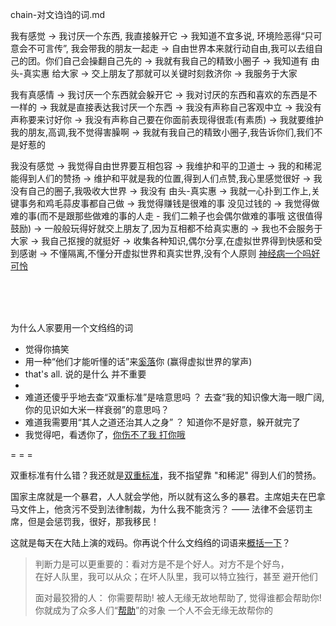 
chain-对文诌诌的词.md

我有感觉 -> 我讨厌一个东西, 我直接躲开它 -> 我知道不宜多说, 环境险恶得“只可意会不可言传”, 我会带我的朋友一起走 -> 自由世界本来就行动自由,我可以去组自己的团。你们自己会操翻自己先的 -> 我就有我自己的精致小圈子 -> 我知道有 由头-真实惠 给大家 -> 交上朋友了那就可以关键时刻救济你 -> 我服务于大家

我有真感情 -> 我讨厌一个东西就会躲开它 -> 我对讨厌的东西和喜欢的东西是不一样的 -> 我就是直接表达我讨厌一个东西 -> 我没有声称自己客观中立 -> 我没有声称要来讨好你 -> 我没有声称自己要在你面前表现得很乖(有素质) -> 我就要维护我的朋友,高调,我不觉得害臊啊 -> 我就有我自己的精致小圈子,我告诉你们,我们不是好惹的

我没有感觉 -> 我觉得自由世界要互相包容 -> 我维护和平的卫道士 -> 我的和稀泥能得到人们的赞扬 -> 维护和平就是我的位置,得到人们点赞,我心里感觉很好 -> 我没有自己的圈子,我吸收大世界 -> 我没有 由头-真实惠 -> 我就一心扑到工作上,关键事务和鸡毛蒜皮事都自己做 -> 我觉得赚钱是很难的事 没见过钱的 -> 我觉得做难的事(而不是跟那些做难的事的人走 - 我们二赖子也会偶尔做难的事哦 这很值得鼓励) -> 一般般玩得好就交上朋友了,因为互相都不给真实惠的 -> 我也不会服务于大家 -> 我自己抠搜的就挺好 -> 收集各种知识,偶尔分享,在虚拟世界得到快感和受到感谢 -> 不懂隔离,不懂分开虚拟世界和真实世界,没有个人原则 [神经病一个吗好可怜](https://github.com/7900ms/000nottheater_deserted_systemlibrary/blob/master/supplementary/term-角色-拳击教练.md)

<br><br><br>

为什么人家要用一个文绉绉的词
- 觉得你搞笑
- 用一种“他们才能听懂的话”来[奚落](http://imgur.com/a/yAXUL)你 (赢得虚拟世界的掌声)
- that's all. 说的是什么 并不重要
-
- 难道还傻乎乎地去查“双重标准”是啥意思吗 ？ 去查“我的知识像大海一眼广阔,你的见识如大米一样衰弱”的意思吗？
- 难道我需要用“其人之道还治其人之身” ？ 知道你不是好意，躲开就完了
- 我觉得吧，看透你了，[你伤不了我 打你哦](https://github.com/7900ms/000nottheater_deserted_systemlibrary/blob/master/supplementary/term-角色-拳击教练.md)

= = =


双重标准有什么错？我还就是[双重标准](https://twitter.com/y2k555g1/status/861171157923373056)，我不指望靠 "和稀泥" 得到人们的赞扬。

国家主席就是一个暴君，人人就会学他，所以就有这么多的暴君。主席姐夫在巴拿马文件上，他贪污不受到法律制裁，为什么我不能贪污？ —— 法律不会惩罚主席，但是会惩罚我，很好，那我移民！

这就是每天在大陆上演的戏码。你再说个什么文绉绉的词语来[概括一下](https://www.v2ex.com/t/362757#逗死你)？


>
> 判断力是可以更重要的：看对方是不是个好人。对方不是个好鸟， <br>
> 在好人队里，我可以从众；在坏人队里，我可以特立独行，甚至 避开他们
>
> 
> 面对最狡猾的人：
> 你需要帮助! 被人无缘无故地帮助了, 觉得谁都会帮助你! 你就成为了众多人们“[帮助](https://github.com/7900ms/000nottheater_deserted_systemlibrary/blob/master/supplementary/chain-call.md)”的对象 一个人不会无缘无故帮你的
>

